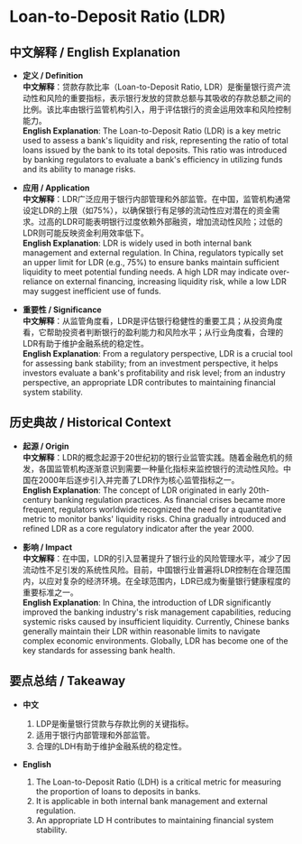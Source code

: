 # Loan-to-Deposit Ratio (LDR)

## 中文解释 / English Explanation

* **定义 / Definition**  
  **中文解释**：贷款存款比率（Loan-to-Deposit Ratio, LDR）是衡量银行资产流动性和风险的重要指标，表示银行发放的贷款总额与其吸收的存款总额之间的比例。该比率由银行监管机构引入，用于评估银行的资金运用效率和风险控制能力。  
  **English Explanation**: The Loan-to-Deposit Ratio (LDR) is a key metric used to assess a bank's liquidity and risk, representing the ratio of total loans issued by the bank to its total deposits. This ratio was introduced by banking regulators to evaluate a bank's efficiency in utilizing funds and its ability to manage risks.

* **应用 / Application**  
  **中文解释**：LDR广泛应用于银行内部管理和外部监管。在中国，监管机构通常设定LDR的上限（如75%），以确保银行有足够的流动性应对潜在的资金需求。过高的LDR可能表明银行过度依赖外部融资，增加流动性风险；过低的LDR则可能反映资金利用效率低下。  
  **English Explanation**: LDR is widely used in both internal bank management and external regulation. In China, regulators typically set an upper limit for LDR (e.g., 75%) to ensure banks maintain sufficient liquidity to meet potential funding needs. A high LDR may indicate over-reliance on external financing, increasing liquidity risk, while a low LDR may suggest inefficient use of funds.

* **重要性 / Significance**  
  **中文解释**：从监管角度看，LDR是评估银行稳健性的重要工具；从投资角度看，它帮助投资者判断银行的盈利能力和风险水平；从行业角度看，合理的LDR有助于维护金融系统的稳定性。  
  **English Explanation**: From a regulatory perspective, LDR is a crucial tool for assessing bank stability; from an investment perspective, it helps investors evaluate a bank's profitability and risk level; from an industry perspective, an appropriate LDR contributes to maintaining financial system stability.

## 历史典故 / Historical Context

* **起源 / Origin**  
  **中文解释**：LDR的概念起源于20世纪初的银行业监管实践。随着金融危机的频发，各国监管机构逐渐意识到需要一种量化指标来监控银行的流动性风险。中国在2000年后逐步引入并完善了LDR作为核心监管指标之一。  
  **English Explanation**: The concept of LDR originated in early 20th-century banking regulation practices. As financial crises became more frequent, regulators worldwide recognized the need for a quantitative metric to monitor banks' liquidity risks. China gradually introduced and refined LDR as a core regulatory indicator after the year 2000.

* **影响 / Impact**  
  **中文解释**：在中国，LDR的引入显著提升了银行业的风险管理水平，减少了因流动性不足引发的系统性风险。目前，中国银行业普遍将LDR控制在合理范围内，以应对复杂的经济环境。在全球范围内，LDR已成为衡量银行健康程度的重要标准之一。  
  **English Explanation**: In China, the introduction of LDR significantly improved the banking industry's risk management capabilities, reducing systemic risks caused by insufficient liquidity. Currently, Chinese banks generally maintain their LDR within reasonable limits to navigate complex economic environments. Globally, LDR has become one of the key standards for assessing bank health.

## 要点总结 / Takeaway

* **中文**  
  1. LDP是衡量银行贷款与存款比例的关键指标。
  2. 适用于银行内部管理和外部监管。
  3. 合理的LDH有助于维护金融系统的稳定性。

* **English**  
  1. The Loan-to-Deposit Ratio (LDH) is a critical metric for measuring the proportion of loans to deposits in banks.
  2. It is applicable in both internal bank management and external regulation.
  3. An appropriate LD H contributes to maintaining financial system stability.